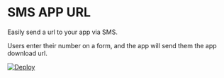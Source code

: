 # SMS APP URL

Easily send a url to your app via SMS.

Users enter their number on a form, and the app will send them the app download url.

[![Deploy](https://www.herokucdn.com/deploy/button.png)](https://heroku.com/deploy?template=https://github.com/j-mcnally/sms-app-url)